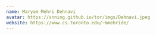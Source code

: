 ```yaml
---
name: Maryam Mehri Dehnavi
avatar: https://xnning.github.io/tor/imgs/Dehnavi.jpeg
website: https://www.cs.toronto.edu/~mmehride/
---
```


